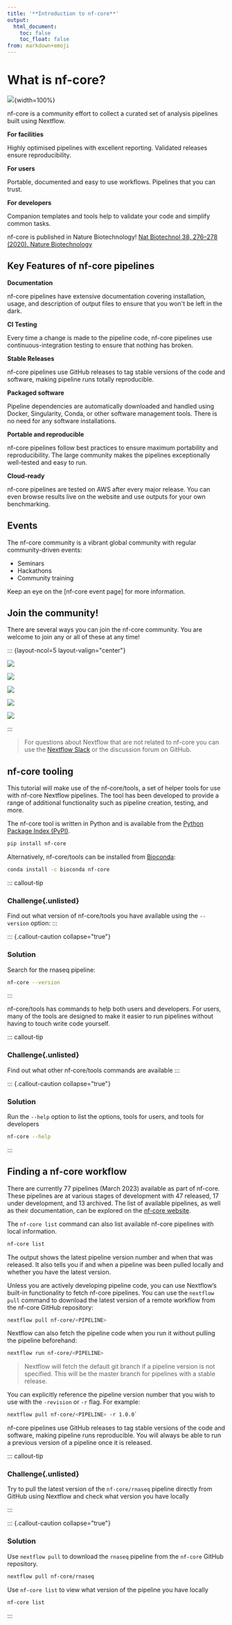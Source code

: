 ```yaml
---
title: '**Introduction to nf-core**'
output:
  html_document:
    toc: false
    toc_float: false
from: markdown+emoji
---
```


# What is nf-core?

![](../figs/nf-core-logo.png){width=100%}

nf-core is a community effort to collect a curated set of analysis pipelines built using Nextflow.

**For facilities**

Highly optimised pipelines with excellent reporting. Validated releases ensure reproducibility.

**For users**

Portable, documented and easy to use workflows. Pipelines that you can trust.

**For developers**

Companion templates and tools help to validate your code and simplify common tasks.

nf-core is published in Nature Biotechnology! [Nat Biotechnol 38, 276–278 (2020). Nature Biotechnology](https://www.nature.com/articles/s41587-020-0439-x)

## Key Features of nf-core pipelines

**Documentation**

nf-core pipelines have extensive documentation covering installation, usage, and description of output files to ensure that you won't be left in the dark.

**CI Testing**

Every time a change is made to the pipeline code, nf-core pipelines use continuous-integration testing to ensure that nothing has broken.

**Stable Releases**

nf-core pipelines use GitHub releases to tag stable versions of the code and software, making pipeline runs totally reproducible.

**Packaged software**

Pipeline dependencies are automatically downloaded and handled using Docker, Singularity, Conda, or other software management tools. There is no need for any software installations.

**Portable and reproducible**

nf-core pipelines follow best practices to ensure maximum portability and reproducibility. The large community makes the pipelines exceptionally well-tested and easy to run.

**Cloud-ready**

nf-core pipelines are tested on AWS after every major release. You can even browse results live on the website and use outputs for your own benchmarking.

## Events

The nf-core community is a vibrant global community with regular community-driven events:

- Seminars
- Hackathons
- Community training

Keep an eye on the [nf-core event page] for more information.

## Join the community!

There are several ways you can join the nf-core community. You are welcome to join any or all of these at any time!

::: {layout-ncol=5 layout-valign="center"}

[![](../figs/slack.png)](https://nf-co.re/join/slack)

[![](../figs/github.png)](https://github.com/nf-core)

[![](../figs/twitter.png)](https://twitter.com/nf_core)

[![](../figs/mastodon.png)](https://mstdn.science/@nf_core)

[![](../figs/youtube.png)](https://www.youtube.com/c/nf-core)

:::

> For questions about Nextflow that are not related to nf-core you can use the [Nextflow Slack](https://www.nextflow.io/blog/2022/nextflow-is-moving-to-slack.html) or the discussion forum on GitHub.

## nf-core tooling

This tutorial will make use of the nf-core/tools, a set of helper tools for use with nf-core Nextflow pipelines. The tool has been developed to provide a range of additional functionality such as pipeline creation, testing, and more.

The nf-core tool is written in Python and is available from the [Python Package Index (PyPI)](https://pypi.org/project/nf-core/).

```bash
pip install nf-core
```

Alternatively, nf-core/tools can be installed from [Bioconda](https://anaconda.org/bioconda/nf-core):

```bash
conda install -c bioconda nf-core
```

::: callout-tip

### **Challenge**{.unlisted}

Find out what version of nf-core/tools you have available using the `--version` option:
:::

::: {.callout-caution collapse="true"}

### Solution

Search for the rnaseq pipeline:

```bash
nf-core --version
```

:::

nf-core/tools has commands to help both users and developers. For users, many of the tools are designed to make it easier to run pipelines without having to touch write code yourself.

::: callout-tip

### **Challenge**{.unlisted}

Find out what other nf-core/tools commands are available
:::

::: {.callout-caution collapse="true"}

### Solution

Run the `--help` option to list the options, tools for users, and tools for developers

```bash
nf-core --help
```

:::

## Finding a nf-core workflow

There are currently 77 pipelines (March 2023) available as part of nf-core. These pipelines are at various stages of development with 47 released, 17 under development, and 13 archived. The list of available pipelines, as well as their documentation, can be explored on the [nf-core website](https://nf-co.re/).

The `nf-core list` command can also list available nf-core pipelines with local information.

```bash
nf-core list
```

The output shows the latest pipeline version number and when that was released. It also tells you if and when a pipeline was been pulled locally and whether you have the latest version.

Unless you are actively developing pipeline code, you can use Nextflow’s built-in functionality to fetch nf-core pipelines. You can use the `nextflow pull` command to download the latest version of a remote workflow from the nf-core GitHub repository:

```bash
nextflow pull nf-core/<PIPELINE>
```

Nextflow can also fetch the pipeline code when you run it without pulling the pipeline beforehand:

```bash
nextflow run nf-core/<PIPELINE>
```

> Nextflow will fetch the default git branch if a pipeline version is not specified. This will be the master branch for pipelines with a stable release.

You can explicitly reference the pipeline version number that you wish to use with the `-revision` or `-r` flag. For example:

```bash
nextflow pull nf-core/<PIPELINE> -r 1.0.0`
```

nf-core pipelines use GitHub releases to tag stable versions of the code and software, making pipeline runs reproducible. You will always be able to run a previous version of a pipeline once it is released.

::: callout-tip

### **Challenge**{.unlisted}

Try to pull the latest version of the `nf-core/rnaseq` pipeline directly from GitHub using Nextflow and check what version you have locally

:::

::: {.callout-caution collapse="true"}

### Solution

Use `nextflow pull` to download the `rnaseq` pipeline from the `nf-core` GitHub repository.

```bash
nextflow pull nf-core/rnaseq
```

Use `nf-core list` to view what version of the pipeline you have locally

```bash
nf-core list
```

:::
